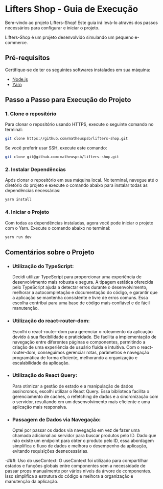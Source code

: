 # Lifters Shop - Guia de Execução

Bem-vindo ao projeto Lifters-Shop! Este guia irá levá-lo através dos passos necessários para configurar e iniciar o projeto.

Lifters-Shop é um projeto desenvolvido simulando um pequeno e-commerce.

## Pré-requisitos

Certifique-se de ter os seguintes softwares instalados em sua máquina:
- [Node.js](https://nodejs.org/)
- [Yarn](https://classic.yarnpkg.com/en/docs/install/)

## Passo a Passo para Execução do Projeto

### 1. Clone o repositório

Para clonar o repositório usando HTTPS, execute o seguinte comando no terminal:

```bash
git clone https://github.com/matheuspsb/lifters-shop.git
```

Se você preferir usar SSH, execute este comando:

```bash
git clone git@github.com:matheuspsb/lifters-shop.git
```

### 2. Instalar Dependências

Após clonar o repositório em sua máquina local. No terminal, navegue até o diretório do projeto e execute o comando abaixo para instalar todas as dependências necessárias:

```bash
yarn install
```

### 4. Iniciar o Projeto

Com todas as dependências instaladas, agora você pode iniciar o projeto com o Yarn. Execute o comando abaixo no terminal:

```bash
yarn run dev
```

## Comentários sobre o Projeto

- ### Utilização do TypeScript:
  Decidi utilizar TypeScript para proporcionar uma experiência de desenvolvimento mais robusta e segura. A tipagem estática oferecida pelo TypeScript ajuda a detectar erros durante o desenvolvimento, melhorar a autocompletação e documentação do código, e garantir que a aplicação se mantenha consistente e livre de erros comuns. Essa escolha contribui para uma base de código mais confiável e de fácil manutenção.

- ### Utilização do react-router-dom:
  Escolhi o react-router-dom para gerenciar o roteamento da aplicação devido à sua flexibilidade e praticidade. Ele facilita a implementação de navegação entre diferentes páginas e componentes, permitindo a criação de uma experiência de usuário fluida e intuitiva. Com o react-router-dom, conseguimos gerenciar rotas, parâmetros e navegação programática de forma eficiente, melhorando a organização e escalabilidade da aplicação.

- ### Utilização do React Query:
  Para otimizar a gestão de estado e a manipulação de dados assíncronos, escolhi utilizar o React Query. Essa biblioteca facilita o gerenciamento de caches, o refetching de dados e a sincronização com o servidor, resultando em um desenvolvimento mais eficiente e uma aplicação mais responsiva.

- ### Passagem de Dados via Navegação:
  Optei por passar os dados via navegação em vez de fazer uma chamada adicional ao servidor para buscar produtos pelo ID. Dado que não existe um endpoint para obter o produto pelo ID, essa abordagem simplifica o fluxo de dados e melhora o desempenho da aplicação, evitando requisições desnecessárias.

-###: Uso do useContext:
  O useContext foi utilizado para compartilhar estados e funções globais entre componentes sem a necessidade de passar props manualmente por vários níveis da árvore de componentes. Isso simplifica a estrutura do código e melhora a organização e manutenção da aplicação.
